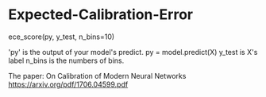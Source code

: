 # Expected-Calibration-Error

ece_score(py, y_test, n_bins=10)

'py' is the output of your model's predict. py = model.predict(X)
y_test is X's label
n_bins is the numbers of bins.

The paper: On Calibration of Modern Neural Networks https://arxiv.org/pdf/1706.04599.pdf
